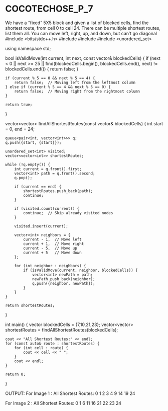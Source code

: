 # COCOTECHOSE_P_7
We have a “fixed” 5X5 block and given a list of blocked cells, find the shortest route, from cell 0 to cell 24. There can be multiple shortest routes, list them all. You can move left, right, up, and down, but can’t go diagonal
#include <bits/stdc++.h>
#include <vector>
#include <queue>
#include <unordered_set>

using namespace std;

bool isValidMove(int current, int next, const vector<int>& blockedCells) {
    if (next < 0 || next >= 25 || find(blockedCells.begin(), blockedCells.end(), next) != blockedCells.end()) {
        return false;
    }

    if (current % 5 == 0 && next % 5 == 4) {
        return false;  // Moving left from the leftmost column
    } else if (current % 5 == 4 && next % 5 == 0) {
        return false;  // Moving right from the rightmost column
    }

    return true;
}

vector<vector<int>> findAllShortestRoutes(const vector<int>& blockedCells) {
    int start = 0, end = 24;

    queue<pair<int, vector<int>>> q;
    q.push({start, {start}});

    unordered_set<int> visited;
    vector<vector<int>> shortestRoutes;

    while (!q.empty()) {
        int current = q.front().first;
        vector<int> path = q.front().second;
        q.pop();

        if (current == end) {
            shortestRoutes.push_back(path);
            continue;
        }

        if (visited.count(current)) {
            continue;  // Skip already visited nodes
        }

        visited.insert(current);

        vector<int> neighbors = {
            current - 1,  // Move left
            current + 1,  // Move right
            current - 5,  // Move up
            current + 5   // Move down
        };

        for (int neighbor : neighbors) {
            if (isValidMove(current, neighbor, blockedCells)) {
                vector<int> newPath = path;
                newPath.push_back(neighbor);
                q.push({neighbor, newPath});
            }
        }
    }

    return shortestRoutes;
}

int main() {
    vector<int> blockedCells = {7,10,21,23};
    vector<vector<int>> shortestRoutes = findAllShortestRoutes(blockedCells);

    cout << "All Shortest Routes:" << endl;
    for (const auto& route : shortestRoutes) {
        for (int cell : route) {
            cout << cell << " ";
        }
        cout << endl;
    }

    return 0;
}


OUTPUT:
For Image 1 :
All Shortest Routes:
0 1 2 3 4 9 14 19 24

For Image 2 :
All Shortest Routes:
0 1 6 11 16 21 22 23 24






